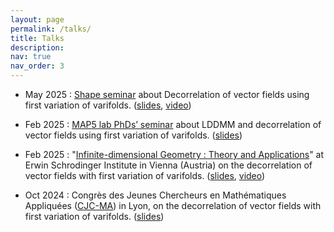 ```yaml
---
layout: page
permalink: /talks/
title: Talks
description:
nav: true
nav_order: 3
---
```


- May 2025 : [Shape seminar](https://shape-analysis.github.io/) about Decorrelation of vector fields using first variation of varifolds. ([slides](https://rayanemouhli.github.io/assets/pdf/shape_seminar_talk.pdf), [video](https://www.youtube.com/watch?v=5bU_OOkXbFA))

- Feb 2025 : [MAP5 lab PhDs’ seminar](https://map5.mi.parisdescartes.fr/events/rayane-mouhli-2/) about LDDMM and decorrelation of vector fields using first variation of varifolds. ([slides](https://rayanemouhli.github.io/assets/pdf/GTE_talk.pdf))

- Feb 2025 :  "[Infinite-dimensional Geometry : Theory and Applications](https://www.esi.ac.at/events/e550/)" at Erwin Schrodinger Institute in Vienna (Austria) on the decorrelation of vector fields with first variation of varifolds. ([slides](https://rayanemouhli.github.io/assets/pdf/Vienna_talk.pdf), [video](https://www.youtube.com/watch?v=ds8odUOmPWM))

- Oct 2024 : Congrès des Jeunes Chercheurs en Mathématiques Appliquées ([CJC-MA](https://cjc-ma2024.sciencesconf.org/)) in Lyon, on the decorrelation of vector fields with first variation of varifolds. ([slides](https://rayanemouhli.github.io/assets/pdf/CJCMA-talk.pdf))

